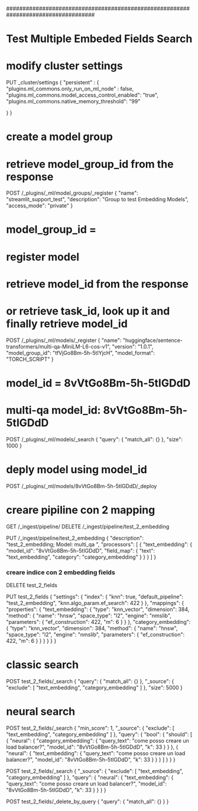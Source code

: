 ###################################################################################
# Test Multiple Embeded Fields Search

# modify cluster settings
PUT _cluster/settings
{
  "persistent" : {
    "plugins.ml_commons.only_run_on_ml_node" : false,
    "plugins.ml_commons.model_access_control_enabled": "true",
    "plugins.ml_commons.native_memory_threshold": "99"

  }
}

# create a model group 
#     retrieve model_group_id from the response
POST /_plugins/_ml/model_groups/_register
{
    "name": "streamlit_support_test",
    "description": "Group to test Embedding Models",
    "access_mode": "private"
}
# model_group_id = 

# register model
#     retrieve model_id from the response
#     or retrieve task_id, look up it and finally retrieve model_id
POST /_plugins/_ml/models/_register
{
  "name": "huggingface/sentence-transformers/multi-qa-MiniLM-L6-cos-v1",
  "version": "1.0.1",
  "model_group_id": "tfVjGo8Bm-5h-5tIYjcH",
  "model_format": "TORCH_SCRIPT"
}
# model_id = 8vVtGo8Bm-5h-5tIGDdD

# multi-qa model_id: 8vVtGo8Bm-5h-5tIGDdD

POST /_plugins/_ml/models/_search
{
  "query": {
    "match_all": {}
  },
  "size": 1000
}


# deply model using model_id
POST /_plugins/_ml/models/8vVtGo8Bm-5h-5tIGDdD/_deploy

# creare pipiline con 2 mapping

GET /_ingest/pipeline/
DELETE /_ingest/pipeline/test_2_embedding

PUT /_ingest/pipeline/test_2_embedding
{
  "description": "test_2_embedding; Model: multi_qa ",
  "processors": [
    {
      "text_embedding": {
        "model_id": "8vVtGo8Bm-5h-5tIGDdD",
        "field_map": {
          "text": "text_embedding",
          "category": "category_embedding"
        }
      }
    }
  ]
}

### creare indice con 2 embedding fields
DELETE test_2_fields

PUT test_2_fields
{
  "settings": {
    "index": {
      "knn": true,
      "default_pipeline": "test_2_embedding",
      "knn.algo_param.ef_search": 422
    }
  },
  "mappings": {
    "properties": {
        "text_embedding": { 
          "type": "knn_vector",
          "dimension": 384,
          "method": {
            "name": "hnsw",
            "space_type": "l2",
            "engine": "nmslib",
            "parameters": {
                "ef_construction": 422,
                "m": 6
            }
          }
        },
        "category_embedding": { 
          "type": "knn_vector",
          "dimension": 384,
          "method": {
            "name": "hnsw",
            "space_type": "l2",
            "engine": "nmslib",
            "parameters": {
                "ef_construction": 422,
                "m": 6
            }
          }
        }
    }
  }
}

# classic search
POST test_2_fields/_search
{
  "query": {
    "match_all": {}
  },
  "_source": {
      "exclude": [ "text_embedding", "category_embedding" ]
    },
  "size": 5000
}

# neural search
POST test_2_fields/_search
{
  "min_score": 1,
  "_source": { "exclude": [ "text_embedding", "category_embedding" ] },
  "query": {
    "bool": {
      "should": [
        {
          "neural": {
            "category_embedding": {
              "query_text": "come posso creare un load balancer?",
              "model_id": "8vVtGo8Bm-5h-5tIGDdD",
              "k": 33
              }
          }
        },
        {
          "neural": {
            "text_embedding": {
              "query_text": "come posso creare un load balancer?",
              "model_id": "8vVtGo8Bm-5h-5tIGDdD",
              "k": 33
            }
        }
    }
  ]
  }
  }
}


POST test_2_fields/_search
{
  "_source": { "exclude": [ "text_embedding", "category_embedding" ] },
  "query": {
    "neural": {
      "text_embedding": {
        "query_text": "come posso creare un load balancer?",
        "model_id": "8vVtGo8Bm-5h-5tIGDdD",
        "k": 33
      }
    }
  }
}


POST test_2_fields/_delete_by_query
{
  "query": {
    "match_all": {}
  }
}
